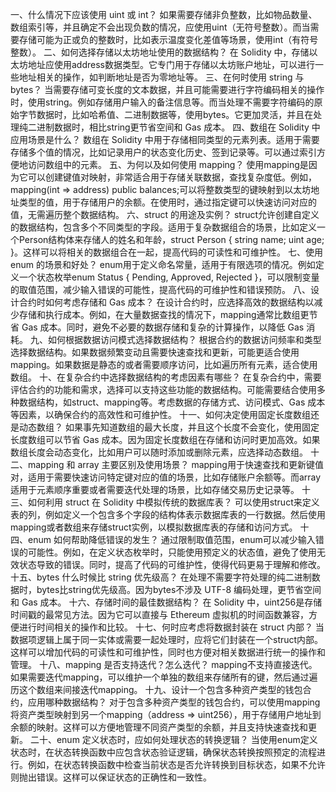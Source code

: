 一、什么情况下应该使用 uint 或 int？
如果需要存储非负整数，比如物品数量、数组索引等，并且确定不会出现负数的情况，应使用uint（无符号整数）。而当需要存储可能为正或负的整数时，比如表示温度变化差值等场景，使用int（有符号整数）。
二、如何选择存储以太坊地址使用的数据结构？
在 Solidity 中，存储以太坊地址应使用address数据类型。它专门用于存储以太坊账户地址，可以进行一些地址相关的操作，如判断地址是否为零地址等。
三、在何时使用 string 与 bytes？
当需要存储可变长度的文本数据，并且可能需要进行字符编码相关的操作时，使用string。例如存储用户输入的备注信息等。而当处理不需要字符编码的原始字节数据时，比如哈希值、二进制数据等，使用bytes。它更加灵活，并且在处理纯二进制数据时，相比string更节省空间和 Gas 成本。
四、数组在 Solidity 中应用场景是什么？
数组在 Solidity 中用于存储相同类型的元素列表。适用于需要存储多个值的情况，比如记录用户的状态变化历史、签到记录等。可以通过索引方便地访问数组中的元素。
五、为何以及如何使用 mapping？
使用mapping是因为它可以创建键值对映射，非常适合用于存储关联数据，查找复杂度低。例如，mapping(int => address) public balances;可以将整数类型的键映射到以太坊地址类型的值，用于存储用户的余额。在使用时，通过指定键可以快速访问对应的值，无需遍历整个数据结构。
六、struct 的用途及实例？
struct允许创建自定义的数据结构，包含多个不同类型的字段。适用于复杂数据组合的场景，比如定义一个Person结构体来存储人的姓名和年龄，struct Person { string name; uint age; }。这样可以将相关的数据组合在一起，提高代码的可读性和可维护性。
七、使用 enum 的场景和好处？
enum用于定义命名常量，适用于有限选项的情况。例如定义一个状态枚举enum Status { Pending, Approved, Rejected }，可以限制变量的取值范围，减少输入错误的可能性，提高代码的可维护性和错误预防。
八、设计合约时如何考虑存储和 Gas 成本？
在设计合约时，应选择高效的数据结构以减少存储和执行成本。例如，在大量数据查找的情况下，mapping通常比数组更节省 Gas 成本。同时，避免不必要的数据存储和复杂的计算操作，以降低 Gas 消耗。
九、如何根据数据访问模式选择数据结构？
根据合约的数据访问频率和类型选择数据结构。如果数据频繁变动且需要快速查找和更新，可能更适合使用mapping。如果数据是静态的或者需要顺序访问，比如遍历所有元素，适合使用数组。
十、在复杂合约中选择数据结构的考虑因素有哪些？
在复杂合约中，需要评估合约的功能和需求，选择可以支持这些功能的数据结构。可能需要结合使用多种数据结构，如struct、mapping等。考虑数据的存储方式、访问模式、Gas 成本等因素，以确保合约的高效性和可维护性。
十一、如何决定使用固定长度数组还是动态数组？
如果事先知道数组的最大长度，并且这个长度不会变化，使用固定长度数组可以节省 Gas 成本。因为固定长度数组在存储和访问时更加高效。如果数组长度会动态变化，比如用户可以随时添加或删除元素，应选择动态数组。
十二、mapping 和 array 主要区别及使用场景？
mapping用于快速查找和更新键值对，适用于需要快速访问特定键对应的值的场景，比如存储账户余额等。而array适用于元素顺序重要或者需要迭代处理的场景，比如存储交易历史记录等。
十三、如何利用 struct 在 Solidity 中模拟传统的数据库表？
可以使用struct来定义表的列，例如定义一个包含多个字段的结构体表示数据库表的一行数据。然后使用mapping或者数组来存储struct实例，以模拟数据库表的存储和访问方式。
十四、enum 如何帮助降低错误的发生？
通过限制取值范围，enum可以减少输入错误的可能性。例如，在定义状态枚举时，只能使用预定义的状态值，避免了使用无效状态导致的错误。同时，提高了代码的可维护性，使得代码更易于理解和修改。
十五、bytes 什么时候比 string 优先级高？
在处理不需要字符处理的纯二进制数据时，bytes比string优先级高。因为bytes不涉及 UTF-8 编码处理，更节省空间和 Gas 成本。
十六、存储时间的最佳数据结构？
在 Solidity 中，uint256是存储时间戳的最常见方法。因为它可以直接与 Ethereum 虚拟机的时间函数兼容，方便进行时间相关的操作和比较。
十七、何时应考虑将数据封装在 struct 内部？
当数据项逻辑上属于同一实体或需要一起处理时，应将它们封装在一个struct内部。这样可以增加代码的可读性和可维护性，同时也方便对相关数据进行统一的操作和管理。
十八、mapping 是否支持迭代？怎么迭代？
mapping不支持直接迭代。如果需要迭代mapping，可以维护一个单独的数组来存储所有的键，然后通过遍历这个数组来间接迭代mapping。
十九、设计一个包含多种资产类型的钱包合约，应用哪种数据结构？
对于包含多种资产类型的钱包合约，可以使用mapping将资产类型映射到另一个mapping（address => uint256），用于存储用户地址到余额的映射。这样可以方便地管理不同资产类型的余额，并且支持快速查找和更新。
二十、enum 定义状态时，应如何处理状态的转换逻辑？
当使用enum定义状态时，在状态转换函数中应包含状态验证逻辑，确保状态转换按照预定的流程进行。例如，在状态转换函数中检查当前状态是否允许转换到目标状态，如果不允许则抛出错误。这样可以保证状态的正确性和一致性。